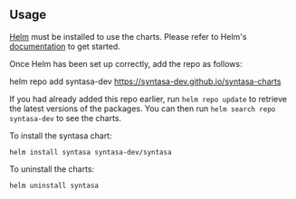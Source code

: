 ## Usage

[Helm](https://helm.sh) must be installed to use the charts.  Please refer to
Helm's [documentation](https://helm.sh/docs) to get started.

Once Helm has been set up correctly, add the repo as follows:

  helm repo add syntasa-dev https://syntasa-dev.github.io/syntasa-charts

If you had already added this repo earlier, run `helm repo update` to retrieve
the latest versions of the packages.  You can then run `helm search repo
syntasa-dev` to see the charts.

To install the syntasa chart:

    helm install syntasa syntasa-dev/syntasa

To uninstall the charts:

    helm uninstall syntasa
